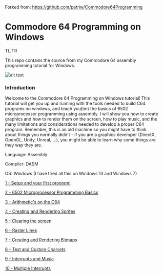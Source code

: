 Forked from: https://github.com/petriw/Commodore64Programming


# Commodore 64 Programming on Windows
TL;TR

This repo contains the source from my Commodore 64 assembly programming tutorial for Windows.

![alt text][logo]
### Introduction
Welcome to the Commodore 64 Programming on Windows tutorial! This tutorial will get you up and running with the tools needed to build C64 programs on windows, and teach you(tm) the basics of 6502 microprocessor programming using assembly. I will show you how to create graphics and how to render them on the screen, how to play music, and the many limitations and considerations needed to develop a proper C64 program. Remember, this is an old machine so you might have to think about things you normally didn't - if you are a graphics developer (DirectX, OpenGL, Unity, Unreal, ...), you might be able to learn why some things are they way they are.

Language: Assembly

Compiler: DASM

OS: Windows (I have tried all this on Windows 10 and Windows 7)


[1 - Setup and your first program!][1]

[2 - 6502 Microprocessor Programming Basics][2]

[3 - Arithmetic's on the C64][3]

[4 - Creating and Rendering Sprites][4]

[5 - Clearing the screen][5]

[6 - Raster Lines][6]

[7 - Creating and Rendering Bitmaps][7]

[8 - Text and Custom Charsets][8]

[9 - Interrupts and Music][9]

[10 - Multiple Interrupts][10]

[logo]: https://raw.githubusercontent.com/petriw/Commodore64Programming/master/image_thumb.png "Logo Tutorial Series"
[1]: https://digitalerr0r.wordpress.com/2011/03/19/commodore-64-programming-a-quick-start-guide-to-c-64-assembly-programming-on-windows/
[2]: https://digitalerr0r.wordpress.com/2011/03/21/commodore-64-programming-intro-to-6502-microprocessor-programming/
[3]: https://digitalerr0r.wordpress.com/2011/03/21/commodore-64-programming-3-6502-arithmetics/
[4]: https://digitalerr0r.wordpress.com/2011/03/31/commodore-64-programming-4-rendering-sprites/
[5]: https://digitalerr0r.wordpress.com/2011/04/28/commodore-64-programming-5-clearing-the-screen/
[6]: https://digitalerr0r.wordpress.com/2011/04/30/commodore-64-programming-6-raster-interrupts/
[7]: https://digitalerr0r.wordpress.com/2011/04/30/commodore-64-programming-7-creating-and-rendering-bitmaps/
[8]: https://digitalerr0r.wordpress.com/2011/05/01/commodore-64-programming-8-text-and-custom-charsets/
[9]: https://digitalerr0r.wordpress.com/2011/05/01/commodore-64-programming-9-interrupts-and-music/
[10]: https://digitalerr0r.wordpress.com/2011/05/02/commodore-64-programming-10-multiple-interrupts/
